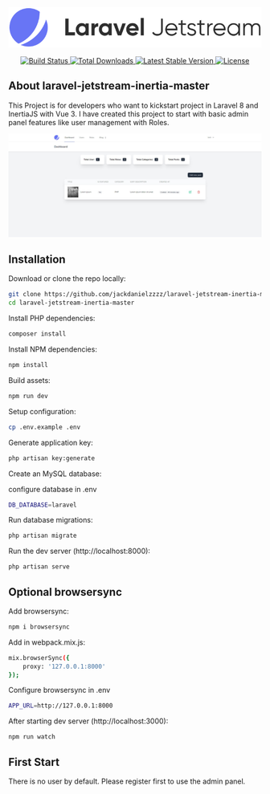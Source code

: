 <p align="center"><a href="https://jetstream.laravel.comm" target="_blank"><img src="https://raw.githubusercontent.com/laravel/jetstream/2.x/art/logo.svg" alt="Logo Laravel Jetstream"></a></p>
<p align="center">
    <a href="https://github.com/laravel/jetstream/actions">
        <img src="https://github.com/laravel/jetstream/workflows/tests/badge.svg" alt="Build Status">
    </a>
    <a href="https://packagist.org/packages/laravel/jetstream">
        <img src="https://img.shields.io/packagist/dt/laravel/jetstream" alt="Total Downloads">
    </a>
    <a href="https://packagist.org/packages/laravel/jetstream">
        <img src="https://img.shields.io/packagist/v/laravel/jetstream" alt="Latest Stable Version">
    </a>
    <a href="https://packagist.org/packages/laravel/jetstream">
        <img src="https://img.shields.io/packagist/l/laravel/jetstream" alt="License">
    </a>
</p>


## About laravel-jetstream-inertia-master

This Project is for developers who want to kickstart project in Laravel 8 and InertiaJS with Vue 3. I have created this project to start with basic admin panel features like user management with Roles. 

![](https://raw.githubusercontent.com/jackdanielzzzz/laravel-jetstream-inertia-master/master/screenshot.png)

## Installation

Download or clone the repo locally:

```sh
git clone https://github.com/jackdanielzzzz/laravel-jetstream-inertia-master.git
cd laravel-jetstream-inertia-master
```

Install PHP dependencies:

```sh
composer install
```

Install NPM dependencies:

```sh
npm install
```

Build assets:

```sh
npm run dev
```

Setup configuration:

```sh
cp .env.example .env
```

Generate application key:

```sh
php artisan key:generate
```

Create an MySQL database:

configure database in .env
```sh
DB_DATABASE=laravel
```

Run database migrations:

```sh
php artisan migrate
```

Run the dev server (http://localhost:8000):

```sh
php artisan serve
```

## Optional browsersync

Add browsersync:

```sh
npm i browsersync
```

Add in webpack.mix.js:

```sh
mix.browserSync({
    proxy: '127.0.0.1:8000'
});
```

Configure browsersync in .env

```sh
APP_URL=http://127.0.0.1:8000
```

After starting dev server (http://localhost:3000):

```sh
npm run watch
```

## First Start

There is no user by default. Please register first to use the admin panel.
